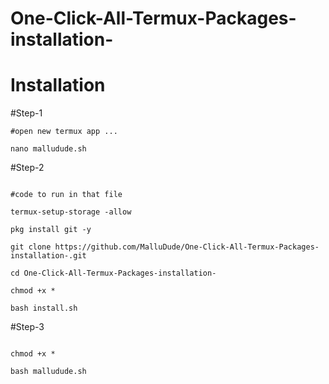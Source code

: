 # One-Click-All-Termux-Packages-installation-

# Installation 

#Step-1

```
#open new termux app ...

nano malludude.sh

```
#Step-2
```

#code to run in that file 

termux-setup-storage -allow

pkg install git -y

git clone https://github.com/MalluDude/One-Click-All-Termux-Packages-installation-.git

cd One-Click-All-Termux-Packages-installation-

chmod +x *

bash install.sh

```
#Step-3
```

chmod +x *

bash malludude.sh

```
